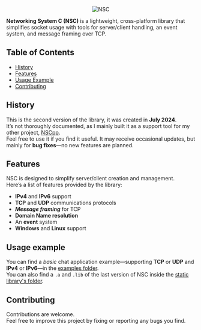 <p align="center">
  <img src="https://github.com/user-attachments/assets/2e04d1d6-52d9-4590-96be-290de5e850e3" alt="NSC" />
</p>

**Networking System C (NSC)** is a lightweight, cross-platform library that simplifies socket usage with tools for server/client handling, an event system, and message framing over TCP.

## Table of Contents
- [History](#history)
- [Features](#features)
- [Usage Example](#usage-example)
- [Contributing](#contributing)

## History
This is the second version of the library, it was created in **July 2024**.  
It’s not thoroughly documented, as I mainly built it as a support tool for my other project, [NSCpp](#ADDLINK).  
Feel free to use it if you find it useful. It may receive occasional updates, but mainly for **bug fixes**—no new features are planned.

## Features
NSC is designed to simplify server/client creation and management.  
Here’s a list of features provided by the library:
 - **IPv4** and **IPv6** support
 - **TCP** and **UDP** communications protocols
 - ***Message framing*** for TCP
 - **Domain Name resolution**
 - An **event** system
 - **Windows** and **Linux** support

## Usage example
You can find a *basic* chat application example—supporting **TCP** or **UDP** and **IPv4** or **IPv6**—in the [examples folder](examples/).  
You can also find a `.a` and `.lib` of the last version of NSC inside the [static library's folder](static-library/).

## Contributing
Contributions are welcome.  
Feel free to improve this project by fixing or reporting any bugs you find.
